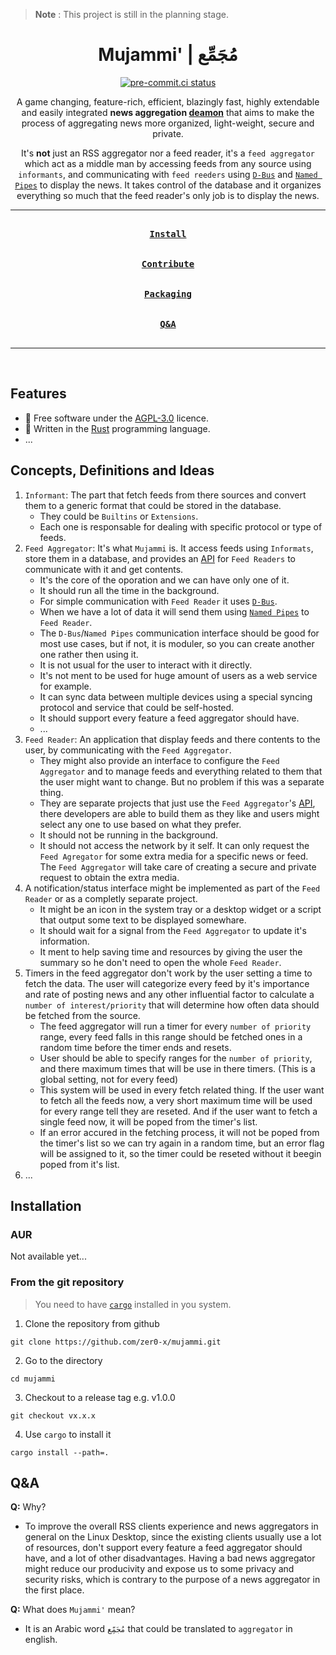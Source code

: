 > **Note** : This project is still in the planning stage.

<div align = center>

<h1>Mujammi' | مُجَمِّع</h1>

[![pre-commit.ci status](https://results.pre-commit.ci/badge/github/zer0-x/mujammi/main.svg)](https://results.pre-commit.ci/latest/github/zer0-x/mujammi/main)

A game changing, feature-rich, efficient, blazingly fast, highly extendable and easily integrated **news aggregation [deamon](<https://en.wikipedia.org/wiki/Daemon_(computing)>)** that aims to make the process of aggregating news more organized, light-weight, secure and private.

It's **not** just an RSS aggregator nor a feed reader, it's a `feed aggregator` which act as a middle man by accessing feeds from any source using `informants`, and communicating with `feed reeders` using [`D-Bus`](https://en.wikipedia.org/wiki/D-Bus) and [`Named Pipes`](https://en.wikipedia.org/wiki/Named_pipe) to display the news. It takes control of the database and it organizes everything so much that the feed reader's only job is to display the news.

---

[<kbd><br><b>Install</b><br><br></kbd>](#installation)
[<kbd><br><b>Contribute</b><br><br></kbd>](CONTRIBUTING.md)
[<kbd><br><b>Packaging</b><br><br></kbd>](PACKAGING.md)
[<kbd><br><b>Q&A</b><br><br></kbd>](#qa)

---

<br>

</div>

## Features

- 🧾 Free software under the [AGPL-3.0](https://www.gnu.org/licenses/agpl-3.0.html) licence.
- 💪 Written in the [Rust](https://www.rust-lang.org/) programming language.
- ...

## Concepts, Definitions and Ideas

1. `Informant`: The part that fetch feeds from there sources and convert them to a generic format that could be stored in the database.
   - They could be `Builtins` or `Extensions`.
   - Each one is responsable for dealing with specific protocol or type of feeds.
2. `Feed Aggregator`: It's what `Mujammi` is. It access feeds using `Informats`, store them in a database, and provides an [API](https://en.wikipedia.org/wiki/API) for `Feed Readers` to communicate with it and get contents.
   - It's the core of the oporation and we can have only one of it.
   - It should run all the time in the background.
   - For simple communication with `Feed Reader` it uses [`D-Bus`](https://en.wikipedia.org/wiki/D-Bus).
   - When we have a lot of data it will send them using [`Named Pipes`](https://en.wikipedia.org/wiki/Named_pipe) to `Feed Reader`.
   - The `D-Bus`/`Named Pipes` communication interface should be good for most use cases, but if not, it is moduler, so you can create another one rather then using it.
   - It is not usual for the user to interact with it directly.
   - It's not ment to be used for huge amount of users as a web service for example.
   - It can sync data between multiple devices using a special syncing protocol and service that could be self-hosted.
   - It should support every feature a feed aggregator should have.
   - ...
3. `Feed Reader`: An application that display feeds and there contents to the user, by communicating with the `Feed Aggregator`.
   - They might also provide an interface to configure the `Feed Aggregator` and to manage feeds and everything related to them that the user might want to change. But no problem if this was a separate thing.
   - They are separate projects that just use the `Feed Aggregator`'s [API](https://en.wikipedia.org/wiki/API), there developers are able to build them as they like and users might select any one to use based on what they prefer.
   - It should not be running in the background.
   - It should not access the network by it self. It can only request the `Feed Agregator` for some extra media for a specific news or feed. The `Feed Aggregator` will take care of creating a secure and private request to obtain the extra media.
4. A notification/status interface might be implemented as part of the `Feed Reader` or as a completly separate project.
   - It might be an icon in the system tray or a desktop widget or a script that output some text to be displayed somewhare.
   - It should wait for a signal from the `Feed Aggregator` to update it's information.
   - It ment to help saving time and resources by giving the user the summary so he don't need to open the whole `Feed Reader`.
5. Timers in the feed aggregator don't work by the user setting a time to fetch the data. The user will categorize every feed by it's importance and rate of posting news and any other influential factor to calculate a `number of interest/priority` that will determine how often data should be fetched from the source.
    - The feed aggregator will run a timer for every `number of priority` range, every feed falls in this range should be fetched ones in a random time before the timer ends and resets.
    - User should be able to specify ranges for the `number of priority`, and there maximum times that will be use in there timers. (This is a global setting, not for every feed)
    - This system will be used in every fetch related thing. If the user want to fetch all the feeds now, a very short maximum time will be used for every range tell they are reseted. And if the user want to fetch a single feed now, it will be poped from the timer's list.
    - If an error accured in the fetching process, it will not be poped from the timer's list so we can try again in a random time, but an error flag will be assigned to it, so the timer could be reseted without it beegin poped from it's list.
6. ...

## Installation

### AUR

Not available yet...

### From the git repository

> You need to have [`cargo`](https://doc.rust-lang.org/cargo/) installed in you system.

1. Clone the repository from github

```
git clone https://github.com/zer0-x/mujammi.git
```

2. Go to the directory

```
cd mujammi
```

3. Checkout to a release tag e.g. v1.0.0

```
git checkout vx.x.x
```

4. Use `cargo` to install it

```
cargo install --path=.
```

## Q&A

**Q:** Why?

- To improve the overall RSS clients experience and news aggregators in general on the Linux Desktop, since the existing clients usually use a lot of resources, don't support every feature a feed aggregator should have, and a lot of other disadvantages. Having a bad news aggregator might reduce our producivity and expose us to some privacy and security risks, which is contrary to the purpose of a news aggregator in the first place.

**Q:** What does `Mujammi'` mean?

- It is an Arabic word `مُجَمِّع` that could be translated to `aggregator` in english.
